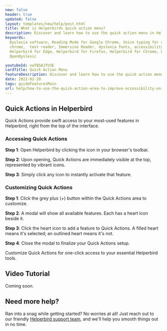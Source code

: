 ```yaml
---
new: false
header: true
updated: false
layout: templates/new/help/post.html
title: What is Helperbirds quick action menu?
description: Discover and learn how to use the quick action menu in Helperbird.
keywords:
  Dyslexia software, Reading Mode for Google Chrome, Voice typing for chrome, Text to speech for
  chrome,  text reader, Immersive Reader, dyslexia fonts, accessibility software, dyslexia software,
  Helperbird for Edge, Helperbird for Firefox, Helperbird for Chrome, Opendyslexic for Chrome,
  OpenDyslexic

youtubeId: vwT8SAJfU3E
cardTitle: Quick Action Menu
featureDescription: Discover and learn how to use the quick action menu in Helperbird.
date: 2022-02-20
tags: guideFeaturesMain
url: help/how-to-use-the-quick-action-area-to-improve-accessibility-on-the-web/
---
```


## Quick Actions in Helperbird

Quick Actions provide swift access to your most-used features in Helperbird, right from the top of the interface.

### Accessing Quick Actions

**Step 1**: Open Helperbird by clicking the icon in your browser's toolbar.

**Step 2**: Upon opening, Quick Actions are immediately visible at the top, represented by vibrant icons.

**Step 3**: Simply click any icon to instantly activate that feature.

### Customizing Quick Actions

**Step 1**: Click the grey plus (+) button within the Quick Actions area to customize.

**Step 2**: A modal will show all available features. Each has a heart icon beside it.

**Step 3**: Click the heart icon to add a feature to Quick Actions. A filled heart means it's selected; an outlined heart means it's not.

**Step 4**: Close the modal to finalize your Quick Actions setup.

Customize Quick Actions for one-click access to your essential Helperbird tools.


## Video Tutorial

Coming soon.



## Need more help?

Ran into a snag while getting started? No worries at all! Just reach out to our friendly [Helperbird support team](/support/), and we'll help you smooth things out in no time.

